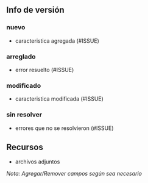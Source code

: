 ## Info de versión

### nuevo
- caracteristica agregada (#ISSUE)

### arreglado
- error resuelto (#ISSUE)

### modificado
- caracteristica modificada (#ISSUE)

### sin resolver
- errores que no se resolvieron (#ISSUE)

## Recursos

- archivos adjuntos

*Nota: Agregar/Remover campos según sea necesario*